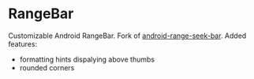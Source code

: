 # RangeBar

Customizable Android RangeBar. Fork of [android-range-seek-bar](https://github.com/anothem/android-range-seek-bar).
Added features:
* formatting hints dispalying above thumbs
* rounded corners
